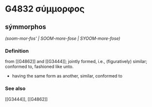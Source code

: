 # G4832 σύμμορφος

## sýmmorphos

_(soom-mor-fos' | SOOM-more-fose | SYOOM-more-fose)_

### Definition

from [[G4862]] and [[G3444]]; jointly formed, i.e., (figuratively) similar; conformed to, fashioned like unto.

- having the same form as another, similar, conformed to

### See also

[[G3444]], [[G4862]]

